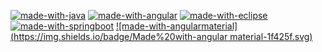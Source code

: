 [![made-with-java](https://img.shields.io/badge/Made%20with-mysql-1f425f.svg)](https://www.mysql.com/)
[![made-with-angular](https://img.shields.io/badge/Made%20with-angular-1f425f.svg)](https://angular.io/)
[![made-with-eclipse](https://img.shields.io/badge/Made%20with-eclipse-1f425f.svg)](https://www.eclipse.org/)
[![made-with-springboot](https://img.shields.io/badge/Made%20with-springboot-1f425f.svg)](https://spring.io/projects/spring-boot)
[![made-with-angularmaterial](https://img.shields.io/badge/Made%20with-angular material-1f425f.svg)](https://material.angular.io/)
